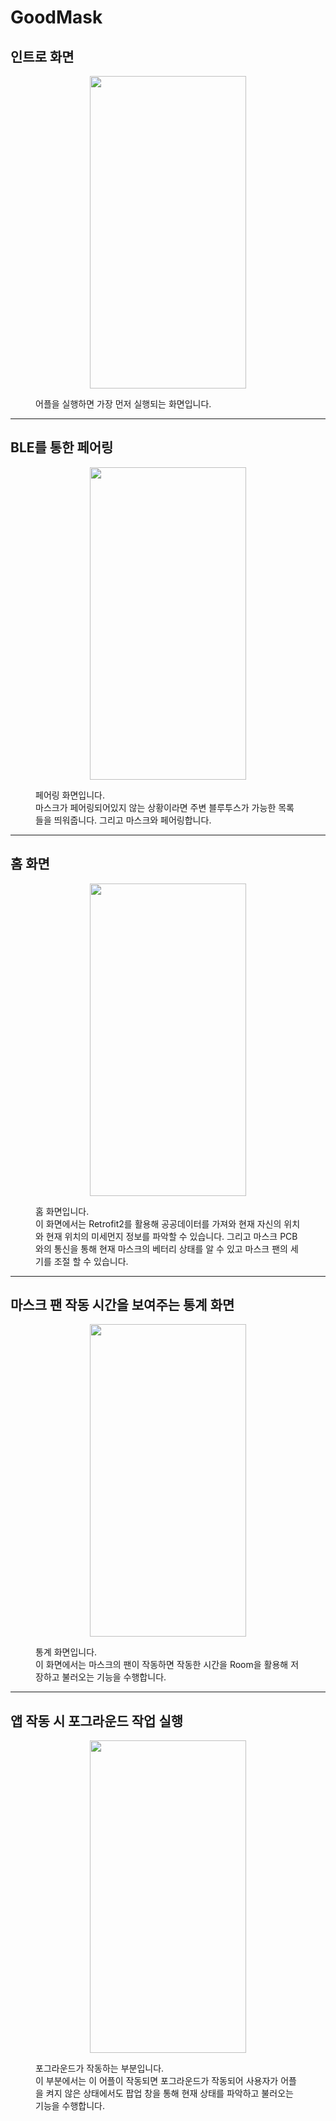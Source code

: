 # GoodMask

<h2> 인트로 화면 </h2>
<figure>
  <p align="center">
    <img src="https://user-images.githubusercontent.com/28584275/167344009-7c07d512-9da8-4455-b1d0-821441159928.jpg" width="250" height="500" >
  </p>
  <figcaption> 어플을 실행하면 가장 먼저 실행되는 화면입니다. </figcation>
</figure>
<hr/>

<h2> BLE를 통한 페어링 </h2>
<figure>
  <p align="center">
    <img src="https://user-images.githubusercontent.com/28584275/167344783-2cd6a241-ab62-4ba6-8caa-e2a4a372313c.jpg" width="250" height="500" >
  </p>
  <figcaption> 페어링 화면입니다.<br/>
    마스크가 페어링되어있지 않는 상황이라면 주변 블루투스가 가능한 목록들을 띄워줍니다. 그리고 마스크와 페어링합니다. </figcation>
</figure>
<hr/>

<h2> 홈 화면 </h2>
<figure>
  <p align="center">
    <img src="https://user-images.githubusercontent.com/28584275/167344752-d5b57f08-2d5d-4ef5-aa0b-2dca2233f855.jpg" width="250" height="500" >
  </p>
  <figcaption>홈 화면입니다.<br/>
    이 화면에서는 Retrofit2를 활용해 공공데이터를 가져와 현재 자신의 위치와 현재 위치의 미세먼지 정보를 파악할 수 있습니다. 그리고 마스크 PCB와의 통신을 통해 현재 마스크의 베터리 상태를 알 수 있고 마스크 팬의 세기를 조절 할 수 있습니다.</figcation>
</figure>
<hr/>

<h2> 마스크 팬 작동 시간을 보여주는 통계 화면 </h2>
<figure>
  <p align="center">
    <img src="https://user-images.githubusercontent.com/28584275/167344711-a3435835-8e99-4d9f-b189-d94cd60309f7.jpg" width="250" height="500" >
  </p>
  <figcaption>통계 화면입니다.<br/>
    이 화면에서는 마스크의 팬이 작동하면 작동한 시간을 Room을 활용해 저장하고 불러오는 기능을 수행합니다.</figcation>
</figure>
<hr/>


<h2> 앱 작동 시 포그라운드 작업 실행 </h2>
<figure>
  <p align="center">
    <img src="https://user-images.githubusercontent.com/28584275/167344622-1506ad30-baab-497b-a332-2682ba17386f.jpg" width="250" height="500" >
  </p>
  <figcaption>포그라운드가 작동하는 부분입니다.<br/>
    이 부분에서는 이 어플이 작동되면 포그라운드가 작동되어 사용자가 어플을 켜지 않은 상태에서도 팝업 창을 통해 현재 상태를 파악하고 불러오는 기능을 수행합니다.</figcation>
</figure>
